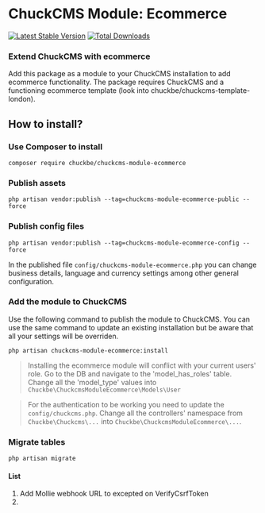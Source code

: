 # ChuckCMS Module: Ecommerce

[![Latest Stable Version](https://poser.pugx.org/chuckbe/chuckcms-module-ecommerce/version.png)](https://packagist.org/packages/chuckbe/chuckcms-module-ecommerce) [![Total Downloads](https://poser.pugx.org/chuckbe/chuckcms-module-ecommerce/d/total.png)](https://packagist.org/packages/chuckbe/chuckcms-module-ecommerce)

### Extend ChuckCMS with ecommerce

Add this package as a module to your ChuckCMS installation to add ecommerce functionality. The package requires ChuckCMS and a functioning ecommerce template (look into chuckbe/chuckcms-template-london).

## How to install?

### Use Composer to install

```
composer require chuckbe/chuckcms-module-ecommerce
```

### Publish assets

```
php artisan vendor:publish --tag=chuckcms-module-ecommerce-public --force
```

### Publish config files

```
php artisan vendor:publish --tag=chuckcms-module-ecommerce-config --force
```

In the published file `config/chuckcms-module-ecommerce.php` you can change business details, language and currency settings among other general configuration.

### Add the module to ChuckCMS

Use the following command to publish the module to ChuckCMS. You can use the same command to update an existing installation but be aware that all your settings will be overriden.

```
php artisan chuckcms-module-ecommerce:install
```

> Installing the ecommerce module will conflict with your current users' role.
> Go to the DB and navigate to the 'model_has_roles' table.
> Change all the 'model_type' values into `Chuckbe\ChuckcmsModuleEcommerce\Models\User`

> For the authentication to be working you need to update the `config/chuckcms.php`.
> Change all the controllers' namespace from `Chuckbe\Chuckcms\...`
> into `Chuckbe\ChuckcmsModuleEcommerce\...`.

### Migrate tables

```
php artisan migrate
```

#### List

1. Add Mollie webhook URL to excepted on VerifyCsrfToken
2.
